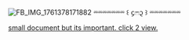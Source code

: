 ![FB_IMG_1761378171882](https://github.com/user-attachments/assets/26e0fa8e-00a5-4a5e-b03c-fa2026f5d66f)
⏔⏔⏔⏔⏔⏔⏔ ꒰ ᧔ෆ᧓ ꒱ ⏔⏔⏔⏔⏔⏔⏔

[small document but its important. click 2 view.](https://docs.google.com/document/d/1FrOofSEDtn9L_AYwu_WJfPpltIvo3Ug2_hwyxhEn_v4/edit?usp=drivesdk)
